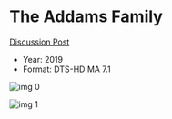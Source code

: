 # The Addams Family

[Discussion Post](https://www.avsforum.com/threads/bass-eq-for-filtered-movies.2995212/post-59120350)

* Year: 2019
* Format: DTS-HD MA 7.1

![img 0](https://i.imgur.com/oytD6hP.jpg)

![img 1](https://i.imgur.com/dSLhutT.png)


